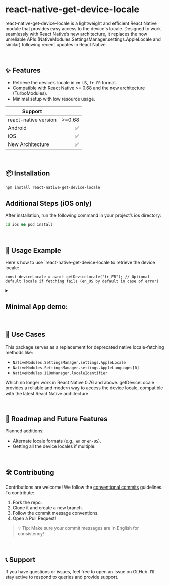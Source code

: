 # react-native-get-device-locale
react-native-get-device-locale is a lightweight and efficient React Native module that provides easy access to the device's locale. Designed to work seamlessly with React Native’s new architecture, it replaces the now unreliable APIs (NativeModules.SettingsManager.settings.AppleLocale and similar) following recent updates in React Native.

<br />

## ✨ Features
- Retrieve the device’s locale in `en_US`, `fr_FR` format.
- Compatible with React Native >= 0.68 and the new architecture (TurboModules).
- Minimal setup with low resource usage.

| Support |  |
| ----------- | -----------: |
| react-native version      | >=0.68 |
| Android   | ✅ |
| iOS   | ✅ |
| New Architecture   | ✅ |

<br />

## 📦 Installation
```bash
npm install react-native-get-device-locale
```

## Additional Steps (iOS only)
After installation, run the following command in your project’s ios directory:
```bash
cd ios && pod install
```

<br />

## 📖 Usage Example
Here's how to use `react-native-get-device-locale to retrieve the device locale:
```tsx
const deviceLocale = await getDeviceLocale("fr_FR"); // Optional default locale if fetching fails (en_US by default in case of error)
```
<details>

<summary><h2>Minimal App demo:</h2></summary>

```tsx
import { useState, useEffect } from 'react';
import { View, Text } from 'react-native';
import { getDeviceLocale } from 'react-native-get-device-locale';

export default function App() {
	const [locale, setLocale] = useState<string | null>(null);

	useEffect(() => {
		(async () => {
			const deviceLocale = await getDeviceLocale();
			setLocale(deviceLocale);
		})();
	}, []);

	return (
		<View style={{ flex: 1, alignItems: 'center', justifyContent: 'center' }}>
			<Text>Device Locale: {locale}</Text>
		</View>
	);
}
```
</details>


<br />

## 💼 Use Cases

This package serves as a replacement for deprecated native locale-fetching methods like:
- `NativeModules.SettingsManager.settings.AppleLocale`
- `NativeModules.SettingsManager.settings.AppleLanguages[0]`
- `NativeModules.I18nManager.localeIdentifier`

Which no longer work in React Native 0.76 and above. getDeviceLocale provides a reliable and modern way to access the device locale, compatible with the latest React Native architecture.

<br />

## 🔄 Roadmap and Future Features
Planned additions:

- Alternate locale formats (e.g., `en` or `en-US`).
- Getting all the device locales if multiple.

<br />

## 🛠️ Contributing
Contributions are welcome! We follow the [conventional commits](https://www.conventionalcommits.org/en/v1.0.0/) guidelines. To contribute:

1. Fork the repo.
2. Clone it and create a new branch.
3. Follow the commit message conventions.
4. Open a Pull Request!
> 💡 Tip: Make sure your commit messages are in English for consistency!

<br />

## 📞 Support
If you have questions or issues, feel free to open an issue on GitHub. I’ll stay active to respond to queries and provide support.

